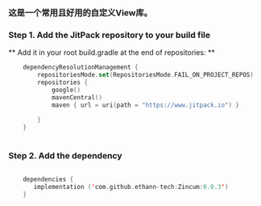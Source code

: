 ### 这是一个常用且好用的自定义View库。



### Step 1. Add the JitPack repository to your build file

** Add it in your root build.gradle at the end of repositories: **
```kotlin
    dependencyResolutionManagement {
        repositoriesMode.set(RepositoriesMode.FAIL_ON_PROJECT_REPOS)
        repositories {
            google()
            mavenCentral()
            maven { url = uri(path = "https://www.jitpack.io") }
        
        }
    }
    
```
### Step 2. Add the dependency

```kotlin

    dependencies {
	   implementation ('com.github.ethann-tech:Zincum:0.0.3')
	}

```